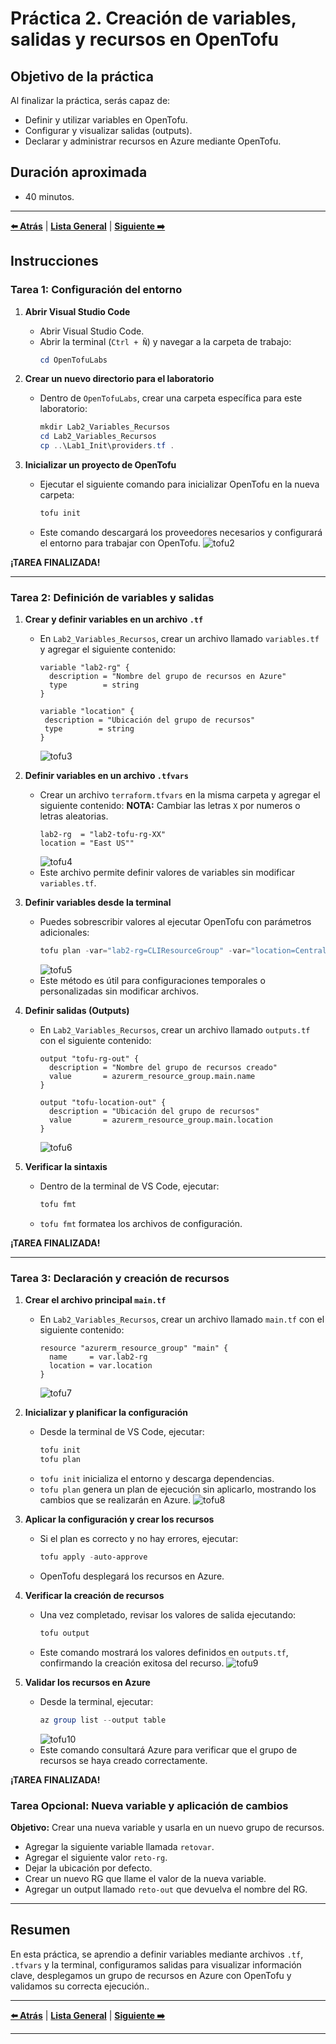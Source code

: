 # Práctica 2. Creación de variables, salidas y recursos en OpenTofu

## Objetivo de la práctica

Al finalizar la práctica, serás capaz de:

- Definir y utilizar variables en OpenTofu.
- Configurar y visualizar salidas (outputs).
- Declarar y administrar recursos en Azure mediante OpenTofu.

## Duración aproximada
- 40 minutos.

---

**[⬅️ Atrás](https://netec-mx.github.io/OPE_TOF_EES/Cap%C3%ADtulo1/lab1.html)** | **[Lista General](https://netec-mx.github.io/OPE_TOF_EES/)** | **[Siguiente ➡️](https://netec-mx.github.io/OPE_TOF_EES/Cap%C3%ADtulo3/lab3.html)**

## Instrucciones

### Tarea 1: Configuración del entorno

1. **Abrir Visual Studio Code**
   - Abrir Visual Studio Code.
   - Abrir la terminal (`Ctrl + Ñ`) y navegar a la carpeta de trabajo:
     ```powershell
     cd OpenTofuLabs
     ```

2. **Crear un nuevo directorio para el laboratorio**
   - Dentro de `OpenTofuLabs`, crear una carpeta específica para este laboratorio:
     ```powershell
     mkdir Lab2_Variables_Recursos
     cd Lab2_Variables_Recursos
     cp ..\Lab1_Init\providers.tf .
     ```

3. **Inicializar un proyecto de OpenTofu**
   - Ejecutar el siguiente comando para inicializar OpenTofu en la nueva carpeta:
     ```powershell
     tofu init
     ```
   - Este comando descargará los proveedores necesarios y configurará el entorno para trabajar con OpenTofu.
     ![tofu2](../images/lab2/img1.png)

**¡TAREA FINALIZADA!**

---

### Tarea 2: Definición de variables y salidas

1. **Crear y definir variables en un archivo `.tf`**
   - En `Lab2_Variables_Recursos`, crear un archivo llamado `variables.tf` y agregar el siguiente contenido:
     ```hcl
     variable "lab2-rg" {
       description = "Nombre del grupo de recursos en Azure"
       type        = string
     }

     variable "location" {
      description = "Ubicación del grupo de recursos"
      type        = string
     }
     ```
     ![tofu3](../images/lab2/img2.png)
     
2. **Definir variables en un archivo `.tfvars`**
   - Crear un archivo `terraform.tfvars` en la misma carpeta y agregar el siguiente contenido:
   **NOTA:** Cambiar las letras `X` por numeros o letras aleatorias.
     ```hcl
     lab2-rg  = "lab2-tofu-rg-XX"
     location = "East US""
     ```
     ![tofu4](../images/lab2/img3.png)
   - Este archivo permite definir valores de variables sin modificar `variables.tf`.

3. **Definir variables desde la terminal**
   - Puedes sobrescribir valores al ejecutar OpenTofu con parámetros adicionales:
     ```powershell
     tofu plan -var="lab2-rg=CLIResourceGroup" -var="location=Central US"
     ```
     ![tofu5](../images/lab2/img4.png)
   - Este método es útil para configuraciones temporales o personalizadas sin modificar archivos.

4. **Definir salidas (Outputs)**
   - En `Lab2_Variables_Recursos`, crear un archivo llamado `outputs.tf` con el siguiente contenido:
     ```hcl
     output "tofu-rg-out" {
       description = "Nombre del grupo de recursos creado"
       value       = azurerm_resource_group.main.name
     }

     output "tofu-location-out" {
       description = "Ubicación del grupo de recursos"
       value       = azurerm_resource_group.main.location
     }
     ```
     ![tofu6](../images/lab2/img5.png)

5. **Verificar la sintaxis**
   - Dentro de la terminal de VS Code, ejecutar:
     ```powershell
     tofu fmt
     ```
   - `tofu fmt` formatea los archivos de configuración.

**¡TAREA FINALIZADA!**

---

### Tarea 3: Declaración y creación de recursos

1. **Crear el archivo principal `main.tf`**
   - En `Lab2_Variables_Recursos`, crear un archivo llamado `main.tf` con el siguiente contenido:
     ```hcl     
     resource "azurerm_resource_group" "main" {
       name     = var.lab2-rg
       location = var.location
     }
     ```
     ![tofu7](../images/lab2/img6.png)

2. **Inicializar y planificar la configuración**
   - Desde la terminal de VS Code, ejecutar:
     ```powershell
     tofu init
     tofu plan
     ```
   - `tofu init` inicializa el entorno y descarga dependencias.
   - `tofu plan` genera un plan de ejecución sin aplicarlo, mostrando los cambios que se realizarán en Azure.
   ![tofu8](../images/lab2/img7.png)

3. **Aplicar la configuración y crear los recursos**
   - Si el plan es correcto y no hay errores, ejecutar:
     ```powershell
     tofu apply -auto-approve
     ```
   - OpenTofu desplegará los recursos en Azure.

4. **Verificar la creación de recursos**
   - Una vez completado, revisar los valores de salida ejecutando:
     ```powershell
     tofu output
     ```
   - Este comando mostrará los valores definidos en `outputs.tf`, confirmando la creación exitosa del recurso.
   ![tofu9](../images/lab2/img8.png)

5. **Validar los recursos en Azure**
   - Desde la terminal, ejecutar:
     ```powershell
     az group list --output table
     ```
     ![tofu10](../images/lab2/img9.png)
   - Este comando consultará Azure para verificar que el grupo de recursos se haya creado correctamente.

**¡TAREA FINALIZADA!**

### Tarea Opcional: Nueva variable y aplicación de cambios

**Objetivo:** Crear una nueva variable y usarla en un nuevo grupo de recursos.

- Agregar la siguiente variable llamada `retovar`.
- Agregar el siguiente valor `reto-rg`.
- Dejar la ubicación por defecto.
- Crear un nuevo RG que llame el valor de la nueva variable.
- Agregar un output llamado `reto-out` que devuelva el nombre del RG.

---

## Resumen

En esta práctica, se aprendio a definir variables mediante archivos `.tf`, `.tfvars` y la terminal, configuramos salidas para visualizar información clave, desplegamos un grupo de recursos en Azure con OpenTofu y validamos su correcta ejecución..

---

**[⬅️ Atrás](https://netec-mx.github.io/OPE_TOF_EES/Cap%C3%ADtulo1/lab1.html)** | **[Lista General](https://netec-mx.github.io/OPE_TOF_EES/)** | **[Siguiente ➡️](https://netec-mx.github.io/OPE_TOF_EES/Cap%C3%ADtulo3/lab3.html)**

---
